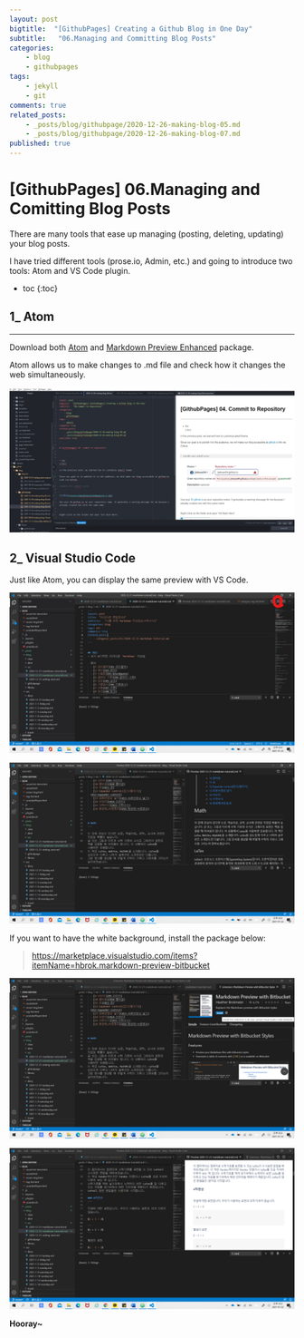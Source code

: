 ```yaml
---
layout: post
bigtitle:  "[GithubPages] Creating a Github Blog in One Day"
subtitle:   "06.Managing and Committing Blog Posts"
categories:
    - blog
    - githubpages
tags:
    - jekyll
    - git
comments: true
related_posts:
    - _posts/blog/githubpage/2020-12-26-making-blog-05.md
    - _posts/blog/githubpage/2020-12-26-making-blog-07.md
published: true
---
```


# [GithubPages] 06.Managing and Comitting Blog Posts

There are many tools that ease up managing (posting, deleting, updating) your blog posts.

I have tried different tools (prose.io, Admin, etc.) and going to introduce two tools: Atom and VS Code plugin.

* toc
{:toc}


## 1_ Atom
---

Download both [Atom](https://atom.io/) and [Markdown Preview Enhanced](https://atom.io/packages/markdown-preview-enhanced) package.

Atom allows us to make changes to .md file and check how it changes the web simultaneously.

![그림14](/assets/img/Blog/githubpages/6-14.jpg)



## 2_ Visual Studio Code

Just like Atom, you can display the same preview with VS Code.

![그림16](/assets/img/Blog/githubpages/6/6-16.jpg)

![그림17](/assets/img/Blog/githubpages/6/6-17.png)

If you want to have the white background, install the package below:

> https://marketplace.visualstudio.com/items?itemName=hbrok.markdown-preview-bitbucket


![그림18](/assets/img/Blog/githubpages/6/6-18.png)

![그림19](/assets/img/Blog/githubpages/6/6-19.png)

**Hooray~**
